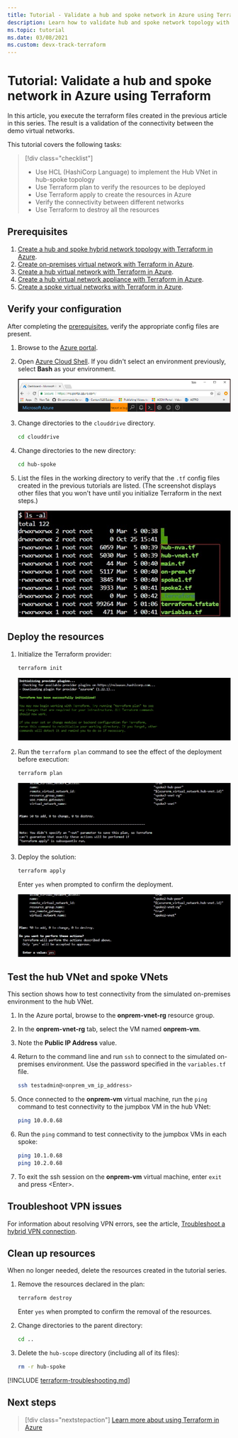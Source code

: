 ```yaml
---
title: Tutorial - Validate a hub and spoke network in Azure using Terraform
description: Learn how to validate hub and spoke network topology with all virtual networks connected to one another.
ms.topic: tutorial
ms.date: 03/08/2021
ms.custom: devx-track-terraform
---
```


# Tutorial: Validate a hub and spoke network in Azure using Terraform

In this article, you execute the terraform files created in the previous article in this series. The result is a validation of the connectivity between the demo virtual networks.

This tutorial covers the following tasks:

> [!div class="checklist"]
> * Use HCL (HashiCorp Language) to implement the Hub VNet in hub-spoke topology
> * Use Terraform plan to verify the resources to be deployed
> * Use Terraform apply to create the resources in Azure
> * Verify the connectivity between different networks
> * Use Terraform to destroy all the resources

## Prerequisites

1. [Create a hub and spoke hybrid network topology with Terraform in Azure](./hub-spoke-introduction.md).
1. [Create on-premises virtual network with Terraform in Azure](./hub-spoke-on-prem.md).
1. [Create a hub virtual network with Terraform in Azure](./hub-spoke-hub-network.md).
1. [Create a hub virtual network appliance with Terraform in Azure](./hub-spoke-hub-nva.md).
1. [Create a spoke virtual networks with Terraform in Azure](./hub-spoke-spoke-network.md).

## Verify your configuration

After completing the [prerequisites](#prerequisites), verify the appropriate config files are present.

1. Browse to the [Azure portal](https://portal.azure.com).

1. Open [Azure Cloud Shell](/azure/cloud-shell/overview). If you didn't select an environment previously, select **Bash** as your environment.

    ![Cloud Shell prompt](./media/common/azure-portal-cloud-shell-button-min.png)

1. Change directories to the `clouddrive` directory.

    ```bash
    cd clouddrive
    ```

1. Change directories to the new directory:

    ```bash
    cd hub-spoke
    ```

1. List the files in the working directory to verify that the `.tf` config files created in the previous tutorials are listed. (The screenshot displays other files that you won't have until you initialize Terraform in the next steps.)

    ![Terraform demo config files](./media/hub-and-spoke-tutorial-series/hub-spoke-config-files.png)

## Deploy the resources

1. Initialize the Terraform provider:
    
    ```bash
    terraform init
    ```
    
    ![Example results of "terraform init" command](./media/hub-and-spoke-tutorial-series/hub-spoke-terraform-init.png)
    
1. Run the `terraform plan` command to see the effect of the deployment before execution:

    ```bash
    terraform plan
    ```
    
    ![Example results of "terraform plan" command](./media/hub-and-spoke-tutorial-series/hub-spoke-terraform-plan.png)

1. Deploy the solution:

    ```bash
    terraform apply
    ```
    
    Enter `yes` when prompted to confirm the deployment.

    ![Example results of "terraform apply" command](./media/hub-and-spoke-tutorial-series/hub-spoke-terraform-apply.png)
    
## Test the hub VNet and spoke VNets

This section shows how to test connectivity from the simulated on-premises environment to the hub VNet.

1. In the Azure portal, browse to the **onprem-vnet-rg** resource group.

1. In the **onprem-vnet-rg** tab, select the VM named **onprem-vm**.

1. Note the **Public IP Address** value.

1. Return to the command line and run `ssh` to connect to the simulated on-premises environment. Use the password specified in the `variables.tf` file.

   ```bash
   ssh testadmin@<onprem_vm_ip_address>
   ```

1. Once connected to the **onprem-vm** virtual machine, run the `ping` command to test connectivity to the jumpbox VM in the hub VNet:

   ```bash
   ping 10.0.0.68
   ```

1. Run the `ping` command to test connectivity to the jumpbox VMs in each spoke:

   ```bash
   ping 10.1.0.68
   ping 10.2.0.68
   ```

1. To exit the ssh session on the **onprem-vm** virtual machine, enter `exit` and press &lt;Enter>.

## Troubleshoot VPN issues

For information about resolving VPN errors, see the article, [Troubleshoot a hybrid VPN connection](/azure/architecture/reference-architectures/hybrid-networking/troubleshoot-vpn).

## Clean up resources

When no longer needed, delete the resources created in the tutorial series.

1. Remove the resources declared in the plan:

    ```bash
    terraform destroy
    ```

    Enter `yes` when prompted to confirm the removal of the resources.

1. Change directories to the parent directory:

    ```bash
    cd ..
    ```

1. Delete the `hub-scope` directory (including all of its files):

    ```bash
    rm -r hub-spoke
    ```

[!INCLUDE [terraform-troubleshooting.md](includes/terraform-troubleshooting.md)]

## Next steps

> [!div class="nextstepaction"] 
> [Learn more about using Terraform in Azure](/azure/terraform)